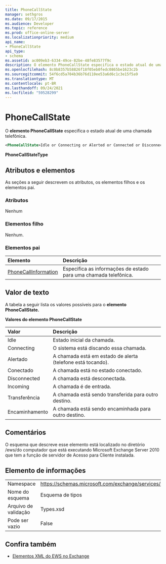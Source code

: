 ```yaml
---
title: PhoneCallState
manager: sethgros
ms.date: 09/17/2015
ms.audience: Developer
ms.topic: reference
ms.prod: office-online-server
ms.localizationpriority: medium
api_name:
- PhoneCallState
api_type:
- schema
ms.assetid: ac009eb3-6334-49ce-82be-48fe83577f9c
description: O elemento PhoneCallState especifica o estado atual de uma chamada telefônica.
ms.openlocfilehash: 8c0b8357b58826f18f05eb0fedc0865be1623c2b
ms.sourcegitcommit: 54f6cd5a704b36b76d110ee53a6d6c1c3e15f5a9
ms.translationtype: MT
ms.contentlocale: pt-BR
ms.lasthandoff: 09/24/2021
ms.locfileid: "59528299"
---
```

# <a name="phonecallstate"></a>PhoneCallState

O **elemento PhoneCallState** especifica o estado atual de uma chamada telefônica. 
  
```xml
<PhoneCallState>Idle or Connecting or Alerted or Connected or Disconnected or Incoming or Transferring or Forwarding</PhoneCallState>
```

 **PhoneCallStateType**
## <a name="attributes-and-elements"></a>Atributos e elementos

As seções a seguir descrevem os atributos, os elementos filhos e os elementos pai.
  
### <a name="attributes"></a>Atributos

Nenhum
  
### <a name="child-elements"></a>Elementos filho

Nenhum.
  
### <a name="parent-elements"></a>Elementos pai

|**Elemento**|**Descrição**|
|:-----|:-----|
|[PhoneCallInformation](phonecallinformation.md) <br/> |Especifica as informações de estado para uma chamada telefônica.  <br/> |
   
## <a name="text-value"></a>Valor de texto

A tabela a seguir lista os valores possíveis para o **elemento PhoneCallState.** 
  
**Valores do elemento PhoneCallState**

|**Valor**|**Descrição**|
|:-----|:-----|
|Idle  <br/> |Estado inicial da chamada.  <br/> |
|Connecting  <br/> |O sistema está discando essa chamada.  <br/> |
|Alertado  <br/> |A chamada está em estado de alerta (telefone está tocando).  <br/> |
|Conectado  <br/> |A chamada está no estado conectado.  <br/> |
|Disconnected  <br/> |A chamada está desconectada.  <br/> |
|Incoming  <br/> |A chamada é de entrada.  <br/> |
|Transferência  <br/> |A chamada está sendo transferida para outro destino.  <br/> |
|Encaminhamento  <br/> |A chamada está sendo encaminhada para outro destino.  <br/> |
   
## <a name="remarks"></a>Comentários

O esquema que descreve esse elemento está localizado no diretório /ews/do computador que está executando Microsoft Exchange Server 2010 que tem a função de servidor de Acesso para Cliente instalada.
  
## <a name="element-information"></a>Elemento de informações

|||
|:-----|:-----|
|Namespace  <br/> |https://schemas.microsoft.com/exchange/services/2006/types  <br/> |
|Nome do esquema  <br/> |Esquema de tipos  <br/> |
|Arquivo de validação  <br/> |Types.xsd  <br/> |
|Pode ser vazio  <br/> |False  <br/> |
   
## <a name="see-also"></a>Confira também



- [Elementos XML do EWS no Exchange](ews-xml-elements-in-exchange.md)

